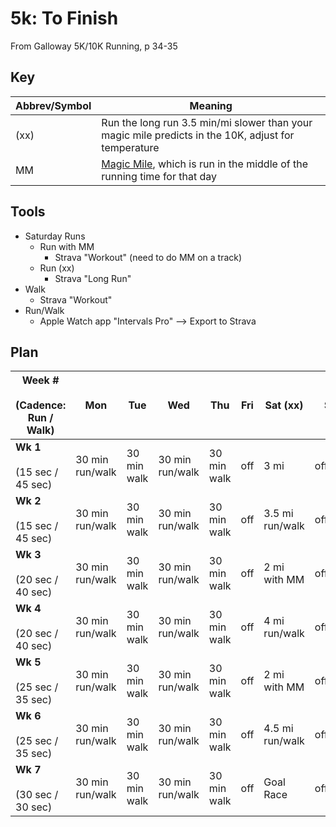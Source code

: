 # 5k: To Finish

From Galloway 5K/10K Running, p 34-35

## Key

| Abbrev/Symbol | Meaning |
|---|---|
| (xx) | Run the long run 3.5 min/mi slower than your magic mile predicts in the 10K, adjust for temperature |
| MM | [Magic Mile](../drills/magic_mile.md), which is run in the middle of the running time for that day |

## Tools

- Saturday Runs
  - Run with MM
    - Strava "Workout" (need to do MM on a track)
  - Run (xx)
    - Strava "Long Run"
- Walk
  - Strava "Workout"
- Run/Walk
  - Apple Watch app "Intervals Pro" --> Export to Strava

## Plan

| Week #<br><br>(Cadence: Run / Walk) | Mon | Tue | Wed | Thu | Fri | Sat (xx) | Sun |
|---|---|---|---|---|---|---|---|
| **Wk 1**<br><br>(15 sec / 45 sec) | 30 min run/walk | 30 min walk | 30 min run/walk | 30 min walk | off | 3 mi | off/walk |
| **Wk 2**<br><br>(15 sec / 45 sec) | 30 min run/walk | 30 min walk | 30 min run/walk | 30 min walk | off | 3.5 mi run/walk | off/walk |
| **Wk 3**<br><br>(20 sec / 40 sec) | 30 min run/walk | 30 min walk | 30 min run/walk | 30 min walk | off | 2 mi with MM | off/walk |
| **Wk 4**<br><br>(20 sec / 40 sec) | 30 min run/walk | 30 min walk | 30 min run/walk | 30 min walk | off | 4 mi run/walk | off/walk |
| **Wk 5**<br><br>(25 sec / 35 sec) | 30 min run/walk | 30 min walk | 30 min run/walk | 30 min walk | off | 2 mi with MM | off/walk |
| **Wk 6**<br><br>(25 sec / 35 sec) | 30 min run/walk | 30 min walk | 30 min run/walk | 30 min walk | off | 4.5 mi run/walk | off/walk |
| **Wk 7**<br><br>(30 sec / 30 sec) | 30 min run/walk | 30 min walk | 30 min run/walk | 30 min walk | off | Goal Race | off/walk |
